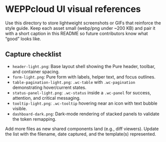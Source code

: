 # WEPPcloud UI visual references

Use this directory to store lightweight screenshots or GIFs that reinforce the style guide. Keep each asset small (webp/png under ~200 KB) and pair it with a short caption in this README so future contributors know what “good” looks like.

## Capture checklist
- `header-light.png`: Base layout shell showing the Pure header, toolbar, and container spacing.
- `form-light.png`: Pure form with labels, helper text, and focus outlines.
- `table-pagination-light.png`: `.wc-table` with `.wc-pagination` demonstrating hover/current states.
- `status-panel-light.png`: `.wc-status` inside a `.wc-panel` for success, attention, and critical messaging.
- `tooltip-light.png`: `.wc-tooltip` hovering near an icon with text bubble visible.
- `dashboard-dark.png`: Dark-mode rendering of stacked panels to validate the token remapping.

Add more files as new shared components land (e.g., diff viewers). Update the list with the filename, date captured, and the template(s) represented.
